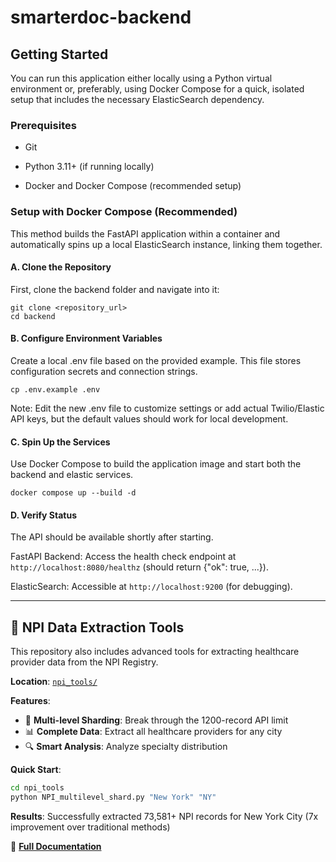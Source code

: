 # smarterdoc-backend

## Getting Started

You can run this application either locally using a Python virtual environment or, preferably, using Docker Compose for a quick, isolated setup that includes the necessary ElasticSearch dependency.

### Prerequisites

- Git

- Python 3.11+ (if running locally)

- Docker and Docker Compose (recommended setup)

### Setup with Docker Compose (Recommended)

This method builds the FastAPI application within a container and automatically spins up a local ElasticSearch instance, linking them together.

#### A. Clone the Repository

First, clone the backend folder and navigate into it:

```
git clone <repository_url>
cd backend
```

#### B. Configure Environment Variables

Create a local .env file based on the provided example. This file stores configuration secrets and connection strings.

```
cp .env.example .env
```

Note: Edit the new .env file to customize settings or add actual Twilio/Elastic API keys, but the default values should work for local development.

#### C. Spin Up the Services

Use Docker Compose to build the application image and start both the backend and elastic services.

```
docker compose up --build -d
```

#### D. Verify Status

The API should be available shortly after starting.

FastAPI Backend: Access the health check endpoint at `http://localhost:8080/healthz` (should return {"ok": true, ...}).

ElasticSearch: Accessible at `http://localhost:9200` (for debugging).

---

## 🏥 NPI Data Extraction Tools

This repository also includes advanced tools for extracting healthcare provider data from the NPI Registry.

**Location**: [`npi_tools/`](./npi_tools/)

**Features**:
- 🚀 **Multi-level Sharding**: Break through the 1200-record API limit
- 📊 **Complete Data**: Extract all healthcare providers for any city
- 🔍 **Smart Analysis**: Analyze specialty distribution

**Quick Start**:
```bash
cd npi_tools
python NPI_multilevel_shard.py "New York" "NY"
```

**Results**: Successfully extracted 73,581+ NPI records for New York City (7x improvement over traditional methods)

📖 **[Full Documentation](./npi_tools/README.md)**
